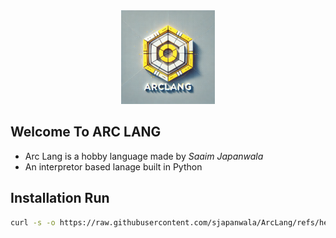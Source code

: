 <div align=center>
    <img src="logo.png" width="150" length="150">
</div>

## Welcome To **ARC LANG**

- Arc Lang is a hobby language made by *Saaim Japanwala*
- An interpretor based lanage built in Python

## Installation Run
```bash
curl -s -o https://raw.githubusercontent.com/sjapanwala/ArcLang/refs/heads/main/install.sh && bash install.sh
```


